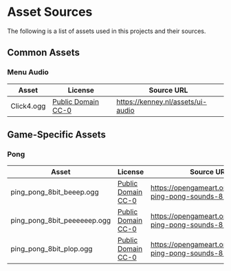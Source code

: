 # Asset Sources

The following is a list of assets used in this projects and their sources.

## Common Assets

### Menu Audio
| Asset  | License | Source URL |
|--------|---------|------------|
| Click4.ogg | [Public Domain CC-0](https://creativecommons.org/publicdomain/zero/1.0/) | https://kenney.nl/assets/ui-audio |

## Game-Specific Assets
### Pong
| Asset  | License | Source URL                                                     |   |
|--------|---------|----------------------------------------------------------------|---|
| ping_pong_8bit_beeep.ogg | [Public Domain CC-0](https://creativecommons.org/publicdomain/zero/1.0/)  | https://opengameart.org/content/3-ping-pong-sounds-8-bit-style |  
| ping_pong_8bit_peeeeeep.ogg | [Public Domain CC-0](https://creativecommons.org/publicdomain/zero/1.0/) | https://opengameart.org/content/3-ping-pong-sounds-8-bit-style |
| ping_pong_8bit_plop.ogg | [Public Domain CC-0](https://creativecommons.org/publicdomain/zero/1.0/) | https://opengameart.org/content/3-ping-pong-sounds-8-bit-style |
